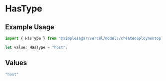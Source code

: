 # HasType

## Example Usage

```typescript
import { HasType } from "@simplesagar/vercel/models/createdeploymentop.js";

let value: HasType = "host";
```

## Values

```typescript
"host"
```